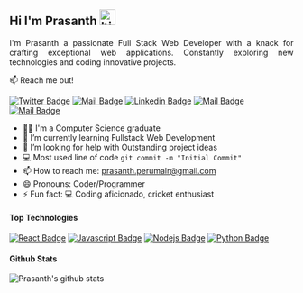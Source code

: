 ## Hi I'm Prasanth <img src="https://user-images.githubusercontent.com/1303154/88677602-1635ba80-d120-11ea-84d8-d263ba5fc3c0.gif" width="28px" height="28px" alt="hi">

<p align="justify">I'm Prasanth a passionate Full Stack Web Developer with a knack for crafting exceptional web applications. Constantly exploring new technologies and coding innovative projects. </p>

:mailbox: Reach me out!

[![Twitter Badge](https://img.shields.io/badge/-@prasanth__pk12-1ca0f1?style=flat&labelColor=1ca0f1&logo=twitter&logoColor=white&link=https://twitter.com/Ipenywis)](https://twitter.com/prasanth_pk12) [![Mail Badge](https://img.shields.io/badge/-prasanth--pk12-e74c3c?style=flat&labelColor=e74c3c&logo=youtube&logoColor=white)](https://youtube.com/@prasanth-pk12) [![Linkedin Badge](https://img.shields.io/badge/prasanth--pk12-0e76a8?style=flat&labelColor=0e76a8&logo=linkedin&logoColor=white)](https://www.linkedin.com/in/prasanth-pk12/) [![Mail Badge](https://img.shields.io/badge/-@prasanth__pk12-e84393?style=flat&labelColor=e84393&logo=instagram&logoColor=white)](https://instagram.com/prasanth_pk12) [![Mail Badge](https://img.shields.io/badge/-prasanth.perumalr-c0392b?style=flat&labelColor=c0392b&logo=gmail&logoColor=white)](mailto:prasanth.perumalr@gmail.com)

- 👨‍💻 I'm a Computer Science graduate
- 📘 I’m currently learning Fullstack Web Development
- 🤔 I’m looking for help with Outstanding project ideas
- :computer: Most used line of code `git commit -m "Initial Commit"`
- 📫 How to reach me: prasanth.perumalr@gmail.com
- 😄 Pronouns: Coder/Programmer
- ⚡ Fun fact: 💻 Coding aficionado, cricket enthusiast


#### Top Technologies

[![React Badge](https://img.shields.io/badge/-React-61DBFB?style=for-the-badge&labelColor=black&logo=react&logoColor=61DBFB)](#) [![Javascript Badge](https://img.shields.io/badge/-Javascript-F0DB4F?style=for-the-badge&labelColor=black&logo=javascript&logoColor=F0DB4F)](#) [![Nodejs Badge](https://img.shields.io/badge/-Nodejs-3C873A?style=for-the-badge&labelColor=black&logo=node.js&logoColor=3C873A)](#) [![Python Badge](https://img.shields.io/badge/-Python-3776AB?style=for-the-badge&labelColor=black&logo=python&logoColor=FFD43B)](#)

#### Github Stats
![Prasanth's github stats](https://github-readme-stats.vercel.app/api?username=prasanth-pk12&count_private=true&theme=tokyonight&hide=contribs,prs)


  <!-- Reference: https://github.com/ipenywis/ipenywis/blob/master/README.md-->
